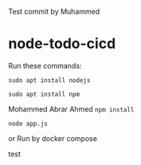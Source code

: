 
Test commit by Muhammed
# node-todo-cicd

Run these commands:


`sudo apt install nodejs`


`sudo apt install npm`

Mohammed Abrar Ahmed
`npm install`

`node app.js`

or Run by docker compose

test

